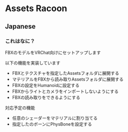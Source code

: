 # Assets Racoon

## Japanese

### これはなに？

FBXのモデルをVRChat向けにセットアップします

以下の機能を実装しています

- FBXとテクスチャを指定したAssetsフォルダに展開する
- マテリアルをFBXから読み取りAssetsフォルダに展開する
- FBXの設定をHumanoidに設定する
- FBXからライトとカメラをインポートしないようにする
- FBXの読み取りをできるようにする

対応予定の機能

- 任意のシェーダーをマテリアルに割り当てる
- 指定したのボーンにPhysBoneを設定する
